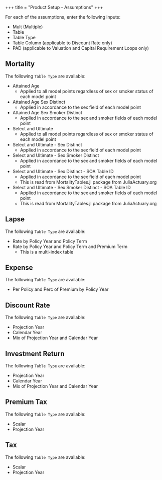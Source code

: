 +++
title = "Product Setup - Assumptions"
+++

For each of the assumptions, enter the following inputs:
- Mult (Multiple)
- Table
- Table Type
- Table Column (applicable to Discount Rate only)
- PAD (applicable to Valuation and Capital Requirement Loops only)

## Mortality
The following `Table Type` are available:
- Attained Age
    - Applied to all model points regardless of sex or smoker status of each model point
- Attained Age Sex Distinct
    - Applied in accordance to the sex field of each model point
- Attained Age Sex Smoker Distinct
    - Applied in accordance to the sex and smoker fields of each model point
- Select and Ultimate
    - Applied to all model points regardless of sex or smoker status of each model point
- Select and Ultimate - Sex Distinct
    - Applied in accordance to the sex field of each model point
- Select and Ultimate - Sex Smoker Distinct
    - Applied in accordance to the sex and smoker fields of each model point
- Select and Ultimate - Sex Distinct - SOA Table ID
    - Applied in accordance to the sex field of each model point
    - This is read from MortalityTables.jl package from JuliaActuary.org
- Select and Ultimate - Sex Smoker Distinct - SOA Table ID
    - Applied in accordance to the sex and smoker fields of each model point
    - This is read from MortalityTables.jl package from JuliaActuary.org

## Lapse
The following `Table Type` are available:
- Rate by Policy Year and Policy Term
- Rate by Policy Year and Policy Term and Premium Term
    - This is a multi-index table

## Expense
The following `Table Type` are available:
- Per Policy and Perc of Premium by Policy Year

## Discount Rate
The following `Table Type` are available:
- Projection Year
- Calendar Year
- Mix of Projection Year and Calendar Year

## Investment Return
The following `Table Type` are available:
- Projection Year
- Calendar Year
- Mix of Projection Year and Calendar Year

## Premium Tax
The following `Table Type` are available:
- Scalar
- Projection Year

## Tax
The following `Table Type` are available:
- Scalar
- Projection Year

